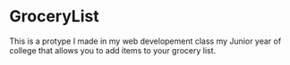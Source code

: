 # GroceryList
This is a protype I made in my web developement class my Junior year of college that allows you to add items to your grocery list.
